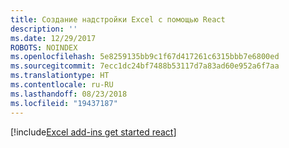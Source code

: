 ```yaml
---
title: Создание надстройки Excel с помощью React
description: ''
ms.date: 12/29/2017
ROBOTS: NOINDEX
ms.openlocfilehash: 5e8259135bb9c1f67d417261c6315bbb7e6800ed
ms.sourcegitcommit: 7ecc1dc24bf7488b53117d7a83ad60e952a6f7aa
ms.translationtype: HT
ms.contentlocale: ru-RU
ms.lasthandoff: 08/23/2018
ms.locfileid: "19437187"
---
```

[!include[Excel add-ins get started react](../includes/file-get-started-excel-react.md)]
